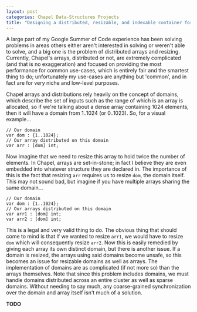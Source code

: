 ```yaml
---
layout: post
categories: Chapel Data-Structures Projects
title: "Designing a distributed, resizable, and indexable container for Chapel"
---
```


A large part of my Google Summer of Code experience has been solving problems
in areas others either aren't interested in solving or weren't able to solve,
and a big one is the problem of distributed arrays and resizing. Currently,
Chapel's arrays, distributed or not, are extremely complicated (and that is
no exaggeration) and focused on providing the most performance for common
use-cases, which is entirely fair and the smartest thing to do; unfortunately
my use-cases are anything but 'common', and in fact are for very niche and
low-level purposes.

Chapel arrays and distributions rely heavily on the concept of domains, which
describe the set of inputs such as the range of which is an array is allocated,
so if we're talking about a dense array containing 1024 elements, then it will
have a domain from 1..1024 (or 0..1023). So, for a visual example...

```chpl
// Our domain
var dom : {1..1024};
// Our array distributed on this domain
var arr : [dom] int;
```

Now imagine that we need to resize this array to hold twice the number of elements.
In Chapel, arrays are set-in-stone; in fact I believe they are even embedded into
whatever structure they are declared in. The importance of this is the fact that
resizing `arr` requires us to resize `dom`, the domain itself. This may not sound
bad, but imagine if you have multiple arrays sharing the same domain...

```chpl
// Our domain
var dom : {1..1024};
// Our arrays distributed on this domain
var arr1 : [dom] int;
var arr2 : [dom] int;
```

This is a legal and very valid thing to do. The obvious thing that should come to
mind is that if we wanted to resize `arr1`, we would have to resize `dom` which
will consequently resize `arr2`. Now this is easily remedied by giving each array
its own distinct domain, but there is another issue. If a domain is resized, the
arrays using said domains become unsafe, so this becomes an issue for resizable
domains as well as arrays. The implementation of domains are as complicated
(if not more so) than the arrays themselves. Note that since this problem includes
domains, we must handle domains distributed across an entire cluster as well as
sparse domains. Without needing to say much, any coarse-grained synchronization
over the domain and array itself isn't much of a solution.

**TODO**  

